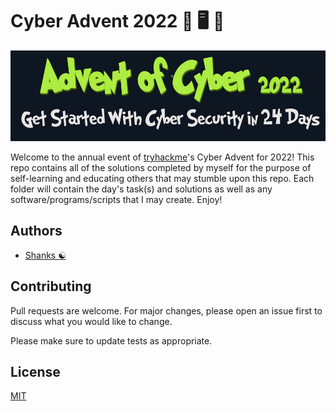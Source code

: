 # Cyber Advent 2022 :santa: :desktop_computer: :gift:

![Cyber Advent 2022](imgs/cyber-advent-2022-logo.png)

Welcome to the annual event of [tryhackme](https://tryhackme.com)'s Cyber Advent for 2022! This repo contains all of the solutions completed by myself for the purpose of self-learning and educating others that may stumble upon this repo. Each folder will contain the day's task(s) and solutions as well as any software/programs/scripts that I may create. Enjoy!


## Authors

- [Shanks :yin_yang:](https://github.com/HunterShanks)

## Contributing

Pull requests are welcome. For major changes, please open an issue first to discuss what you would like to change.

Please make sure to update tests as appropriate.

## License

[MIT](https://choosealicense.com/licenses/mit/)